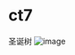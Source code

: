 # ct7
圣诞树
![image](https://github.com/love99you/ct7/assets/118249630/5f1a0f88-0137-460b-ac84-2a3caf70d9ca)
